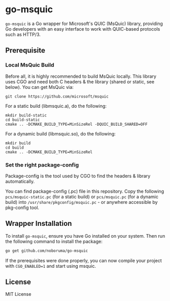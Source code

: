# go-msquic

`go-msquic` is a Go wrapper for Microsoft's QUIC (MsQuic) library, providing Go developers with an easy interface to work with QUIC-based protocols such as HTTP/3.

## Prerequisite

### Local MsQuic Build

Before all, it is highly recommended to build MsQuic locally.
This library uses CGO and need both C headers & the library (shared or static, see below).
You can get MsQuic via:

```
git clone https://github.com/microsoft/msquic
```

For a static build (libmsquic.a), do the following:

```
mkdir build-static
cd build-static
cmake .. -DCMAKE_BUILD_TYPE=MinSizeRel -DQUIC_BUILD_SHARED=OFF
```

For a dynamic build (libmsquic.so), do the following:

```
mkdir build
cd build
cmake .. -DCMAKE_BUILD_TYPE=MinSizeRel
```


### Set the right package-config

Package-config is the tool used by CGO to find the headers & library automatically.

You can find package-config (.pc) file in this repository. Copy the following `pcs/msquic-static.pc` (for a static build) or `pcs/msquic.pc` (for a dynamic build) into `/usr/share/pkgconfig/msquic.pc` - or anywhere accessible by pkg-config tool.

## Wrapper Installation

To install `go-msquic`, ensure you have Go installed on your system. Then run the following command to install the package:

```bash
go get github.com/noboruma/go-msquic

```
If the prerequisites were done properly, you can now compile your project with `CGO_ENABLED=1` and start using msquic.

## License

MIT License

